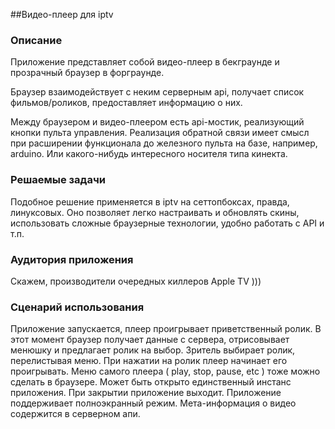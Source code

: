 ##Видео-плеер для iptv

### Описание

Приложение представляет собой видео-плеер в бекграунде и прозрачный браузер в форграунде.

Браузер взаимодействует с неким серверным api, получает список фильмов/роликов, предоставляет информацию о них.

Между браузером и видео-плеером есть api-мостик, реализующий кнопки пульта управления. Реализация обратной связи имеет смысл при расширении функционала до железного пульта на базе, например, arduino. Или какого-нибудь интересного носителя типа кинекта.

### Решаемые задачи

Подобное решение применяется в iptv на сеттопбоксах, правда, линуксовых. Оно позволяет легко настраивать и обновлять скины, использовать сложные браузерные технологии, удобно работать с API и т.п.

### Аудитория приложения

Скажем, производители очередных киллеров Apple TV )))

### Сценарий использования

Приложение запускается, плеер проигрывает приветственный ролик. В этот момент браузер получает данные с сервера, отрисовывает менюшку и предлагает ролик на выбор. Зритель выбирает ролик, перелистывая меню. При нажатии на ролик плеер начинает его проигрывать. Меню самого плеера ( play, stop, pause, etc ) тоже можно сделать в браузере. Может быть открыто единственный инстанс приложения. При закрытии приложение выходит. Приложение поддерживает полноэкранный режим. Мета-информация о видео содержится в серверном апи.